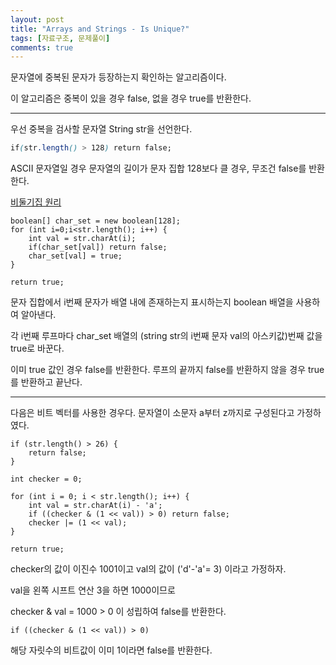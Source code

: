 ```yaml
---
layout: post
title: "Arrays and Strings - Is Unique?"
tags: [자료구조, 문제풀이]
comments: true
---
```


문자열에 중복된 문자가 등장하는지 확인하는 알고리즘이다.

이 알고리즘은 중복이 있을 경우 false, 없을 경우 true를 반환한다.

---


우선 중복을 검사할 문자열 String str을 선언한다.


```css
if(str.length() > 128) return false;
```

ASCII 문자열일 경우 문자열의 길이가 문자 집합 128보다 클 경우, 무조건 false를 반환한다.

[비둘기집 원리](https://ko.wikipedia.org/wiki/%EB%B9%84%EB%91%98%EA%B8%B0%EC%A7%91_%EC%9B%90%EB%A6%AC)

```
boolean[] char_set = new boolean[128];
for (int i=0;i<str.length(); i++) {
    int val = str.charAt(i);
    if(char_set[val]) return false;
    char_set[val] = true;
}

return true;
```

문자 집합에서 i번째 문자가 배열 내에 존재하는지 표시하는지 boolean 배열을 사용하여 알아낸다.

각 i번째 루프마다 char_set 배열의 (string str의 i번째 문자 val의 아스키값)번째 값을 true로 바꾼다.

이미 true 값인 경우 false를 반환한다. 루프의 끝까지 false를 반환하지 않을 경우 true를 반환하고 끝난다.




---

다음은 비트 벡터를 사용한 경우다.
문자열이 소문자 a부터 z까지로 구성된다고 가정하였다.

```
if (str.length() > 26) { 
	return false;
}

int checker = 0;

for (int i = 0; i < str.length(); i++) {
	int val = str.charAt(i) - 'a';
	if ((checker & (1 << val)) > 0) return false;
	checker |= (1 << val);
}

return true;
```


checker의 값이 이진수 1001이고 val의 값이 ('d'-'a'= 3) 이라고 가정하자.

val을 왼쪽 시프트 연산 3을 하면 1000이므로 

checker & val = 1000 > 0 이 성립하여 false를 반환한다.




```
if ((checker & (1 << val)) > 0)  
```


해당 자릿수의 비트값이 이미 1이라면 false를 반환한다.





